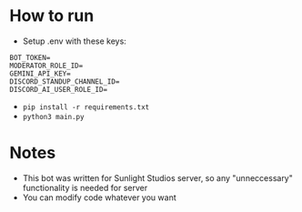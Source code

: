 # How to run
- Setup .env with these keys:
```
BOT_TOKEN=
MODERATOR_ROLE_ID=
GEMINI_API_KEY=
DISCORD_STANDUP_CHANNEL_ID=
DISCORD_AI_USER_ROLE_ID=
```
- `pip install -r requirements.txt`
- `python3 main.py`


# Notes
- This bot was written for Sunlight Studios server, so any "unneccessary" functionality is needed for server
- You can modify code whatever you want
